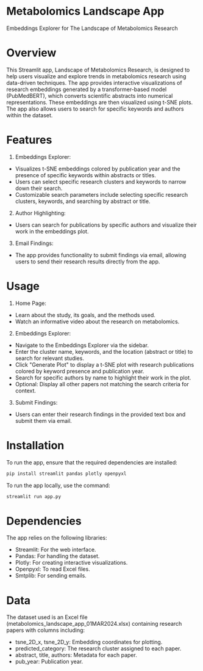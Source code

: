 # Metabolomics Landscape App
Embeddings Explorer for The Landscape of Metabolomics Research

# Overview
This Streamlit app, Landscape of Metabolomics Research, is designed to help users visualize and explore trends in metabolomics research using data-driven techniques. The app provides interactive visualizations of research embeddings generated by a transformer-based model (PubMedBERT), which converts scientific abstracts into numerical representations. These embeddings are then visualized using t-SNE plots. The app also allows users to search for specific keywords and authors within the dataset.

# Features
1. Embeddings Explorer:
- Visualizes t-SNE embeddings colored by publication year and the presence of specific keywords within abstracts or titles.
- Users can select specific research clusters and keywords to narrow down their search.
- Customizable search parameters include selecting specific research clusters, keywords, and searching by abstract or title.

2. Author Highlighting:
- Users can search for publications by specific authors and visualize their work in the embeddings plot.                       
3. Email Findings:
- The app provides functionality to submit findings via email, allowing users to send their research results directly from the app.

# Usage
1. Home Page:
- Learn about the study, its goals, and the methods used.
- Watch an informative video about the research on metabolomics.
  
2. Embeddings Explorer:
- Navigate to the Embeddings Explorer via the sidebar.
- Enter the cluster name, keywords, and the location (abstract or title) to search for relevant studies.
- Click "Generate Plot" to display a t-SNE plot with research publications colored by keyword presence and publication year.
- Search for specific authors by name to highlight their work in the plot.
- Optional: Display all other papers not matching the search criteria for context.

3. Submit Findings:
- Users can enter their research findings in the provided text box and submit them via email.

# Installation
To run the app, ensure that the required dependencies are installed:

```bash
pip install streamlit pandas plotly openpyxl
```

To run the app locally, use the command:

```bash
streamlit run app.py
```

# Dependencies
The app relies on the following libraries:

- Streamlit: For the web interface.
- Pandas: For handling the dataset.
- Plotly: For creating interactive visualizations.
- Openpyxl: To read Excel files.
- Smtplib: For sending emails.

# Data
The dataset used is an Excel file (metabolomics_landscape_app_01MAR2024.xlsx) containing research papers with columns including:

- tsne_2D_x, tsne_2D_y: Embedding coordinates for plotting.
- predicted_category: The research cluster assigned to each paper.
- abstract, title, authors: Metadata for each paper.
- pub_year: Publication year.

